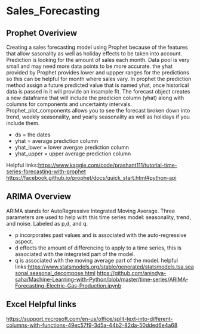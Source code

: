 # Sales_Forecasting
## Prophet Overiview 
Creating a sales forecasting model using Prophet because of the features that allow sasonality as well as holiday effects to be taken into account. Prediction is looking for the amount of sales each month. Data pool is very small and may need more data points to be more accurate. the yhat provided by Prophet provides lower and uppper ranges for the predictions so this can be helpful for month where sales vary. 
In prophet the prediction method assign a future predicted value that is named yhat, once historical data is passed in it will provide an insample fit. The forecast object creates a new dataframe that will include the predicion column (yhat) along with columns for components and uncertainty intervals. Prophet_plot_components allows you to see the forecast broken down into trend, weekly seasonality, and yearly seasonality as well as holidays if you include them. 
 
- ds = the dates 
- yhat = average prediction column 
- yhat_lower = lower avergae prediction column 
- yhat_upper = upper average prediction column 

Helpful links:https://www.kaggle.com/code/prashant111/tutorial-time-series-forecasting-with-prophet
https://facebook.github.io/prophet/docs/quick_start.html#python-api
## ARIMA Overview 
ARIMA stands for AutoRegressive Integrated Moving Average. Three parameters are used to help with this time series model: seasonality, trend, and noise. Labeled as p,d, and q. 
- p incorporates past values and is associated with the auto-regressive aspect.
- d effects the amount of differencing to apply to a time series, this is associated with the integrated part of the model.
- q is associated with the moving average part of the model. 
helpful links:https://www.statsmodels.org/stable/generated/statsmodels.tsa.seasonal.seasonal_decompose.html
https://github.com/anindya-saha/Machine-Learning-with-Python/blob/master/time-series/ARIMA-Forecasting-Electric-Gas-Production.ipynb
## Excel Helpful links 
https://support.microsoft.com/en-us/office/split-text-into-different-columns-with-functions-49ec57f9-3d5a-44b2-82da-50dded6e4a68
